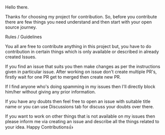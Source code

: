 Hello there.

Thanks for choosing my project for contribution. So, before you contribute there are few things you need understand and then start with your open source journey.

Rules / Guidelines

You all are free to contribute anything in this project but, you have to do contribution in certain things which is only available or described in already created Issues.

If you find an issue that suits you then make changes as per the instructions given in particular issue.
After working on issue don't create multiple PR's, firstly wait for one PR get to merged then create new PR.

If I find anyone who's doing spamming in my issues then I'll directly block him/her without giving any prior information.

If you have any doubts then feel free to open an issue with suitable title name or you can use Discussions tab for discuss your doubts over there.

If you want to work on other things that is not available on my issues then please inform me via creating an issue and describe all the things related to your idea.
Happy Contributions👍
